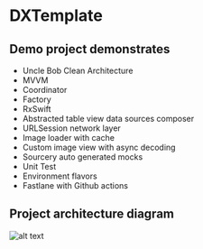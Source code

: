 # DXTemplate

## Demo project demonstrates

- Uncle Bob Clean Architecture
- MVVM
- Coordinator
- Factory
- RxSwift
- Abstracted table view data sources composer
- URLSession network layer
- Image loader with cache
- Custom image view with async decoding
- Sourcery auto generated mocks
- Unit Test
- Environment flavors
- Fastlane with Github actions

## Project architecture diagram

![alt text](https://raw.githubusercontent.com/yasirdx777/DXMVVMCExample/project_architecture.png)
